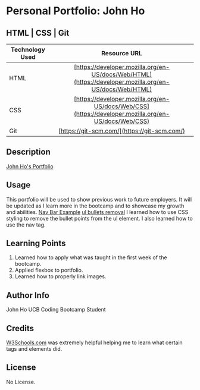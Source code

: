 # Personal Portfolio: John Ho

## HTML | CSS | Git 

| Technology Used         | Resource URL           | 
| ------------- |:-------------:| 
| HTML    | [https://developer.mozilla.org/en-US/docs/Web/HTML](https://developer.mozilla.org/en-US/docs/Web/HTML) | 
| CSS     | [https://developer.mozilla.org/en-US/docs/Web/CSS](https://developer.mozilla.org/en-US/docs/Web/CSS)      |   
| Git | [https://git-scm.com/](https://git-scm.com/)     |    

## Description 

[John Ho's Portfolio](https://spectrekilo.github.io/portfolioJohnHo/)





## Usage 
This portfolio will be used to show previous work to future employers. It will be updated as I learn more in the bootcamp and to showcase my growth and abilities.
[Nav Bar Example](./assets/images/navbarExample.png)
[ul bullets removal](./assets/images/list%20bullet%20removal.png)
 I learned how to use CSS styling to remove the bullet points from the ul element. I also learned how to use the nav tag.


## Learning Points 


1. Learned how to apply what was taught in the first week of the bootcamp.
2. Applied flexbox to portfolio.
3. Learned how to properly link images.



## Author Info

John Ho
UCB Coding Bootcamp Student


## Credits

[W3Schools.com](https://www.w3schools.com/) was extremely helpful helping me to learn what certain tags and elements did. 


## License

No License.